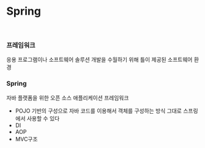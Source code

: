 # Spring

<br>

### 프레임워크
응용 프로그램이나 소프트웨어 솔루션 개발을 수월하기 위해 틀이 제공된 소프트웨어 환경

### Spring
자바 플랫폼을 위한 오픈 소스 애플리케이션 프레임워크
- POJO 기반의 구성으로 자바 코드를 이용해서 객체를 구성하는 방식 그대로 스프링에서 사용할 수 있다
- DI
- AOP
- MVC구조
